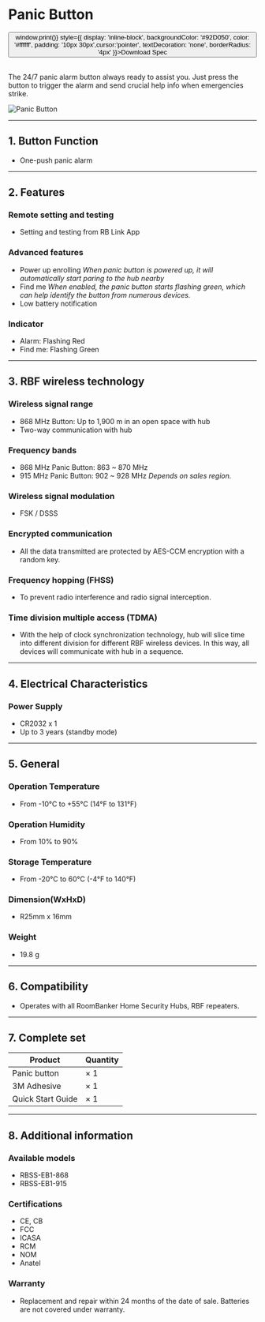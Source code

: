 ﻿# Panic Button

<div style={{textAlign: 'center'}}>
<button onClick={() => window.print()} style={{ display: 'inline-block', backgroundColor: '#92D050', color: '#ffffff', padding: '10px 30px',cursor:'pointer', textDecoration: 'none', borderRadius: '4px' }}>Download Spec</button>
</div>

<br />

The 24/7 panic alarm button always ready to assist you. Just press the button to trigger the alarm and send crucial help info when emergencies strike.

<div style={{textAlign: 'center'}}><img width="{200}" src="https://dusunprj.oss-us-west-1.aliyuncs.com/roombanker/Panic%20Button.png" alt="Panic Button" style={{width:'30%'}} /></div>


------

## 1. Button Function

* One-push panic alarm

------

## 2. Features

### Remote setting and testing

* Setting and testing from RB Link App

### Advanced features

* Power up enrolling
  *When panic button is powered up, it will automatically start paring to the hub nearby*
* Find me
  *When enabled, the panic button starts flashing green, which can help identify the button from numerous devices.*
* Low battery notification

### Indicator

* Alarm: Flashing Red
* Find me: Flashing Green

------

## 3. RBF wireless technology

### Wireless signal range

* 868 MHz Button: Up to 1,900 m in an open space with hub
* Two-way communication with hub

### Frequency bands

* 868 MHz Panic Button: 863 ~ 870 MHz
* 915 MHz Panic Button: 902 ~ 928 MHz
  *Depends on sales region.*

### Wireless signal modulation

* FSK / DSSS

### Encrypted communication

* All the data transmitted are protected by AES-CCM encryption with a random key.

### Frequency hopping (FHSS)

* To prevent radio interference and radio signal interception.

### Time division multiple access (TDMA)

* With the help of clock synchronization technology, hub will slice time into different division for different RBF wireless devices. In this way, all devices will communicate with hub in a sequence.

------

## 4. Electrical Characteristics

### Power Supply

* CR2032 x 1
* Up to 3 years (standby mode)

------

## 5. General

### Operation Temperature

* From -10°С to +55°С (14°F to 131°F)

### Operation Humidity

* From 10% to 90%

### Storage Temperature

* From -20°C to 60°C (-4°F to 140°F)

### Dimension(WxHxD)

* R25mm x 16mm

### Weight

* 19.8 g

------

## 6. Compatibility

* Operates with all RoomBanker Home Security Hubs,  RBF repeaters.

------

## 7. Complete set

| Product           | Quantity |
| ----------------- | -------- |
| Panic button      | × 1      |
| 3M Adhesive       | × 1      |
| Quick Start Guide | × 1      |



------

## 8. Additional information

### Available models

* RBSS-EB1-868
* RBSS-EB1-915

### Certifications

* CE, CB
* FCC
* ICASA
* RCM
* NOM
* Anatel

### Warranty

* Replacement and repair within 24 months of the date of sale. Batteries are not covered under warranty.
